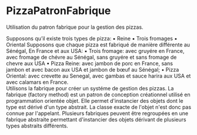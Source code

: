 # PizzaPatronFabrique
Utilisation du patron fabrique pour la gestion des pizzas.

Supposons qu’il existe trois types de pizza: 
  ▪ Reine 
  ▪ Trois fromages 
  ▪ Oriental 
Supposons que chaque pizza est fabriqué de manière différente au Sénégal, En France et aux USA: 
  ▪ Trois fromage: avec gruyére en France, avec fromage de chévre au Sénégal, sans gruyére et sans fromage de chevre aux USA
  ▪ Pizza Reine: avec jambon de porc en France, sans jambon et avec bacon aux USA et jambon de bœuf au Sénégal; 
  • Pizza Oriental: avec crevette au Senegal, avec gambas et sauce harira aux USA et avec calamars en France.  
 Utilisons la fabrique pour créer un systéme de gestion des pizzas.
 La fabrique (factory method) est un patron de conception créationnel utilisé en programmation orientée objet. 
 Elle permet d'instancier des objets dont le type est dérivé d'un type abstrait. La classe exacte de l'objet n'est donc pas connue par 
 l'appelant.
Plusieurs fabriques peuvent être regroupées en une fabrique abstraite permettant d'instancier des objets dérivant de plusieurs types 
abstraits différents.
